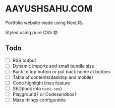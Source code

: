 # AAYUSHSAHU.COM

Portfolio website made using NextJS.

Styled using pure CSS 😎

## Todo

- [ ] RSS output
- [ ] Dynamic imports and small bundle size
- [ ] Back to top button or put back home at bottom
- [ ] Table of contents(desktop and mobile)
- [ ] Code highlight lines feature
- [ ] SEO(look into `next-seo`)
- [ ] Playground? or Codesandbox?
- [ ] Make things configurable
